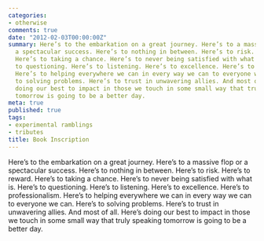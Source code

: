 ```yaml
---
categories:
- otherwise
comments: true
date: "2012-02-03T00:00:00Z"
summary: Here’s to the embarkation on a great journey. Here’s to a massive flop or
  a spectacular success. Here’s to nothing in between. Here’s to risk. Here’s to reward.
  Here’s to taking a chance. Here’s to never being satisfied with what is. Here’s
  to questioning. Here’s to listening. Here’s to excellence. Here’s to professionalism.
  Here’s to helping everywhere we can in every way we can to everyone we can. Here’s
  to solving problems. Here’s to trust in unwavering allies. And most of all. Here’s
  doing our best to impact in those we touch in some small way that truly speaking
  tomorrow is going to be a better day.
meta: true
published: true
tags:
- experimental ramblings
- tributes
title: Book Inscription
---
```


Here’s to the embarkation on a great journey. Here’s to a massive flop or a spectacular success. Here’s to nothing in between. Here’s to risk. Here’s to reward. Here’s to taking a chance. Here’s to never being satisfied with what is. Here’s to questioning. Here’s to listening. Here’s to excellence. Here’s to professionalism. Here’s to helping everywhere we can in every way we can to everyone we can. Here’s to solving problems. Here’s to trust in unwavering allies. And most of all. Here’s doing our best to impact in those we touch in some small way that truly speaking tomorrow is going to be a better day.